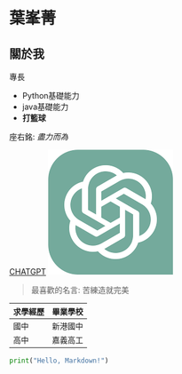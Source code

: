 # 葉峯菁

## 關於我

專長
* Python基礎能力
* java基礎能力
* **打籃球**

座右銘: *盡力而為*

[CHATGPT](https://chatgpt.com/)
![CHATGPTLOGO](chatgpt.png)

> 最喜歡的名言: 苦練造就完美

| 求學經歷 | 畢業學校 |
|:---|---:|
| 國中 | 新港國中 |
| 高中 | 嘉義高工 |

```python
print("Hello, Markdown!")
```
